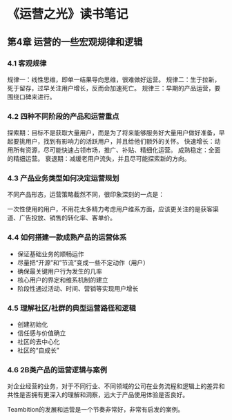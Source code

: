 # 《运营之光》读书笔记


## 第4章 运营的一些宏观规律和逻辑

### 4.1  客观规律

规律一：线性思维，即单一结果导向思维，很难做好运营。
规律二：生于拉新，死于留存，过早关注用户增长，反而会加速死亡。
规律三：早期的产品运营，要围绕口碑来进行。

### 4.2 四种不同阶段的产品和运营重点

探索期：目标不是获取大量用户，而是为了将来能够服务好大量用户做好准备，早起要挑用户，找到有影响力的活跃用户，并且给他们额外的关怀。
快速增长：动用所有资源，尽可能快速占领市场，推广、补贴、精细化运营。
成熟稳定：全面的精细运营。
衰退期：减缓老用户流失，并且尽可能探索新的方向。

### 4.3  产品业务类型如何决定运营规划

不同产品形态，运营策略截然不同，很印象深刻的一点是：

一次性使用的用户，不用花太多精力考虑用户维系方面，应该更关注的是获客渠道、广告投放、销售的转化率、客单价。

### 4.4 如何搭建一款成熟产品的运营体系

- 保证基础业务的顺畅运作
- 尽量把“开源”和”节流”变成一些不定动作（用户）
- 确保最关键用户行为发生的几率
- 核心用户的界定和维系机制的建立
- 阶段性通过活动、时间、营销等实现用户增长

### 4.5 理解社区/社群的典型运营路径和逻辑

- 创建初始化
- 信任感与价值确立
- 社区的去中心化
- 社区的“自成长”


### 4.6 2B类产品的运营逻辑与案例

对企业经营的业务，对于不同行业、不同领域的公司在业务流程和逻辑上的差异和共性是否拥有更深入的理解和洞察，远大于产品使用体验是否良好。

Teambition的发展和运营是一个节奏非常好，非常有启发的案例。



